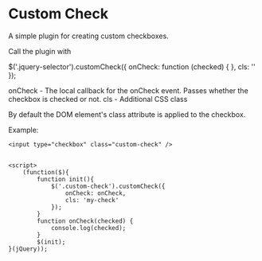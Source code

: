 # Custom Check
A simple plugin for creating custom checkboxes.

Call the plugin with

$('.jquery-selector').customCheck({ 
    onCheck: function (checked) { },
    cls: ''
});

onCheck - The local callback for the onCheck event.  Passes whether the checkbox is checked or not.
cls - Additional CSS class

By default the DOM element's class attribute is applied to the checkbox.


Example:

    <input type="checkbox" class="custom-check" />


    <script>
        (function($){
            function init(){
                $('.custom-check').customCheck({
                    onCheck: onCheck,
                    cls: 'my-check'
                });
            }
            function onCheck(checked) {
                console.log(checked);
            }
            $(init);
    }(jQuery));
</script>